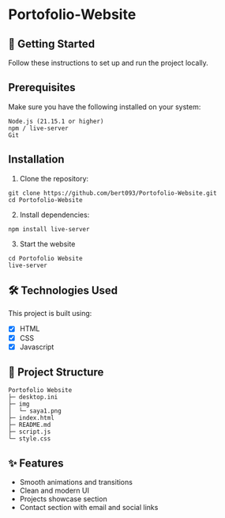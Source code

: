 # Portofolio-Website
## 🚀 Getting Started

Follow these instructions to set up and run the project locally.
## Prerequisites

Make sure you have the following installed on your system:
```
Node.js (21.15.1 or higher)
npm / live-server
Git
```

## Installation

1. Clone the repository:

```
git clone https://github.com/bert093/Portofolio-Website.git
cd Portofolio-Website
```

2. Install dependencies:

```
npm install live-server
```

3. Start the website

```
cd Portofolio Website
live-server
```

## 🛠️ Technologies Used

This project is built using:

- [x] HTML
- [x] CSS
- [x] Javascript

## 📁 Project Structure

```
Portofolio Website
├─ desktop.ini
├─ img
│  └─ saya1.png
├─ index.html
├─ README.md
├─ script.js
└─ style.css

```

## ✨ Features

- Smooth animations and transitions
- Clean and modern UI
- Projects showcase section
- Contact section with email and social links